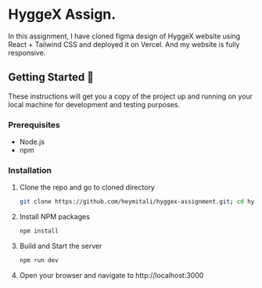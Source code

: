 # HyggeX Assign.
In this assignment, I have cloned figma design of HyggeX website using React + Tailwind CSS and deployed it on Vercel. And my website is fully responsive.

## Getting Started 🚀

These instructions will get you a copy of the project up and running on your local machine for development and testing purposes.

### Prerequisites

- Node.js
- npm

### Installation

1. Clone the repo and go to cloned directory
   ```sh
   git clone https://github.com/heymitali/hyggex-assignment.git; cd hyggex-assignment
   ```
2. Install NPM packages

   ```sh
   npm install
   ```

3. Build and Start the server

   ```sh
   npm run dev
   ```

4. Open your browser and navigate to http://localhost:3000
